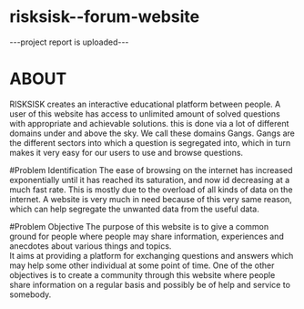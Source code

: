 # risksisk--forum-website
---project report is uploaded---

# ABOUT
RISKSISK creates an interactive educational platform between people.
A user of this website has access to unlimited amount of solved questions with appropriate and achievable solutions.
this is done via a lot of different domains under and above the sky. We call these domains Gangs. 
Gangs are the different sectors into which a question is segregated into, which in turn makes it very easy for our users to use and browse questions. 

#Problem Identification
The ease of browsing on the internet has increased exponentially until it has reached its saturation, and now id decreasing at a much fast rate.
This is mostly due to the overload of all kinds of data on the internet. A website is very much in need because of this very same reason, which can help segregate the unwanted data from the useful data. 

#Problem Objective
The purpose of this website is to give a common ground for people where people may share information, experiences and anecdotes about various things and topics.    
It aims at providing a platform for exchanging questions and answers which may help some other individual at some point of time.
One of the other objectives is to create a community through this website where people share information on a regular basis and possibly be of help and service to somebody.
